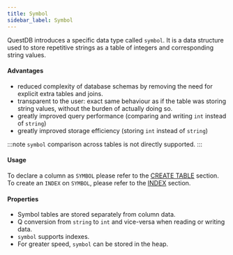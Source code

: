 ```yaml
---
title: Symbol
sidebar_label: Symbol
---
```


QuestDB introduces a specific data type called `symbol`. It is a data structure
used to store repetitive strings as a table of integers and corresponding string
values.

#### Advantages

- reduced complexity of database schemas by removing the need for explicit extra
  tables and joins.
- transparent to the user: exact same behaviour as if the table was storing
  string values, without the burden of actually doing so.
- greatly improved query performance (comparing and writing `int` instead of
  `string`)
- greatly improved storage efficiency (storing `int` instead of `string`)

:::note
`symbol` comparison across tables is not directly supported.
:::

#### Usage

To declare a column as `SYMBOL` please refer to the
[CREATE TABLE](reference/create-table.md) section. To create an `INDEX` on `SYMBOL`, please
refer to the [INDEX](concept/indexes.md) section.

#### Properties

- Symbol tables are stored separately from column data.
- Q conversion from `string` to `int` and vice-versa when reading or writing
  data.
- `symbol` supports indexes.
- For greater speed, `symbol` can be stored in the heap.
